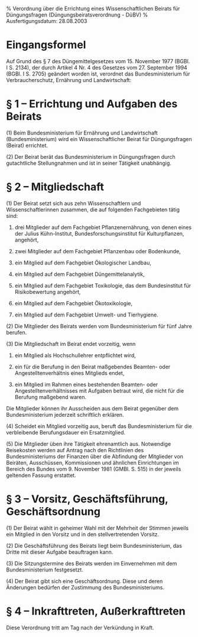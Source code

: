% Verordnung über die Errichtung eines Wissenschaftlichen Beirats für Düngungsfragen  (Düngungsbeiratsverordnung - DüBV)
% Ausfertigungsdatum: 28.08.2003
 
# Eingangsformel

Auf Grund des § 7 des Düngemittelgesetzes vom 15. November 1977 (BGBl. I S. 2134), der durch Artikel 4 Nr. 4 des Gesetzes vom 27. September 1994 (BGBl. I S. 2705) geändert worden ist, verordnet das Bundesministerium für Verbraucherschutz, Ernährung und Landwirtschaft:

# § 1 – Errichtung und Aufgaben des Beirats

(1) Beim Bundesministerium für Ernährung und Landwirtschaft (Bundesministerium) wird ein Wissenschaftlicher Beirat für Düngungsfragen (Beirat) errichtet.

(2) Der Beirat berät das Bundesministerium in Düngungsfragen durch gutachtliche Stellungnahmen und ist in seiner Tätigkeit unabhängig.

# § 2 – Mitgliedschaft

(1) Der Beirat setzt sich aus zehn Wissenschaftlern und Wissenschaftlerinnen zusammen, die auf folgenden Fachgebieten tätig sind:

1. drei Mitglieder auf dem Fachgebiet Pflanzenernährung, von denen eines der Julius Kühn-Institut, Bundesforschungsinstitut für Kulturpflanzen, angehört,

2. zwei Mitglieder auf dem Fachgebiet Pflanzenbau oder Bodenkunde,

3. ein Mitglied auf dem Fachgebiet Ökologischer Landbau,

4. ein Mitglied auf dem Fachgebiet Düngemittelanalytik,

5. ein Mitglied auf dem Fachgebiet Toxikologie, das dem Bundesinstitut für Risikobewertung angehört,

6. ein Mitglied auf dem Fachgebiet Ökotoxikologie,

7. ein Mitglied auf dem Fachgebiet Umwelt- und Tierhygiene.

(2) Die Mitglieder des Beirats werden vom Bundesministerium für fünf Jahre berufen.

(3) Die Mitgliedschaft im Beirat endet vorzeitig, wenn

1. ein Mitglied als Hochschullehrer entpflichtet wird,

2. ein für die Berufung in den Beirat maßgebendes Beamten- oder Angestelltenverhältnis eines Mitglieds endet,

3. ein Mitglied im Rahmen eines bestehenden Beamten- oder Angestelltenverhältnisses mit Aufgaben betraut wird, die nicht für die Berufung maßgebend waren.

Die Mitglieder können ihr Ausscheiden aus dem Beirat gegenüber dem Bundesministerium jederzeit schriftlich erklären.

(4) Scheidet ein Mitglied vorzeitig aus, beruft das Bundesministerium für die verbleibende Berufungsdauer ein Ersatzmitglied.

(5) Die Mitglieder üben ihre Tätigkeit ehrenamtlich aus. Notwendige Reisekosten werden auf Antrag nach den Richtlinien des Bundesministeriums der Finanzen über die Abfindung der Mitglieder von Beiräten, Ausschüssen, Kommissionen und ähnlichen Einrichtungen im Bereich des Bundes vom 9. November 1981 (GMBl. S. 515) in der jeweils geltenden Fassung erstattet.

# § 3 – Vorsitz, Geschäftsführung, Geschäftsordnung

(1) Der Beirat wählt in geheimer Wahl mit der Mehrheit der Stimmen jeweils ein Mitglied in den Vorsitz und in den stellvertretenden Vorsitz.

(2) Die Geschäftsführung des Beirats liegt beim Bundesministerium, das Dritte mit dieser Aufgabe beauftragen kann.

(3) Die Sitzungstermine des Beirats werden im Einvernehmen mit dem Bundesministerium festgesetzt.

(4) Der Beirat gibt sich eine Geschäftsordnung. Diese und deren Änderungen bedürfen der Zustimmung des Bundesministeriums.

# § 4 – Inkrafttreten, Außerkrafttreten

Diese Verordnung tritt am Tag nach der Verkündung in Kraft.
